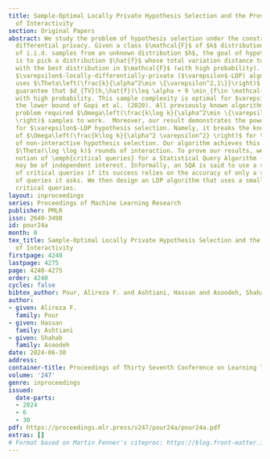 ```yaml
---
title: Sample-Optimal Locally Private Hypothesis Selection and the Provable Benefits
  of Interactivity
section: Original Papers
abstract: We study the problem of hypothesis selection under the constraint of local
  differential privacy. Given a class $\mathcal{F}$ of $k$ distributions and a set
  of i.i.d. samples from an unknown distribution $h$, the goal of hypothesis selection
  is to pick a distribution $\hat{f}$ whose total variation distance to $h$ is comparable
  with the best distribution in $\mathcal{F}$ (with high probability). We devise an
  $\varepsilon$-locally-differentially-private ($\varepsilon$-LDP) algorithm that
  uses $\Theta\left(\frac{k}{\alpha^2\min \{\varepsilon^2,1\}}\right)$ samples to
  guarantee that $d_{TV}(h,\hat{f})\leq \alpha + 9 \min_{f\in \mathcal{F}}d_{TV}(h,f)$
  with high probability. This sample complexity is optimal for $varepsilon<1$, matching
  the lower bound of Gopi et al. (2020). All previously known algorithms for this
  problem required $\Omega\left(\frac{k\log k}{\alpha^2\min \{\varepsilon^2 ,1\}}
  \right)$ samples to work.  Moreover, our result demonstrates the power of interaction
  for $\varepsilon$-LDP hypothesis selection. Namely, it breaks the known lower bound
  of $\Omega\left(\frac{k\log k}{\alpha^2 \varepsilon^2} \right)$ for the sample complexity
  of non-interactive hypothesis selection. Our algorithm achieves this using only
  $\Theta(\log \log k)$ rounds of interaction. To prove our results, we define the
  notion of \emph{critical queries} for a Statistical Query Algorithm (SQA) which
  may be of independent interest. Informally, an SQA is said to use a small number
  of critical queries if its success relies on the accuracy of only a small number
  of queries it asks. We then design an LDP algorithm that uses a smaller number of
  critical queries.
layout: inproceedings
series: Proceedings of Machine Learning Research
publisher: PMLR
issn: 2640-3498
id: pour24a
month: 0
tex_title: Sample-Optimal Locally Private Hypothesis Selection and the Provable Benefits
  of Interactivity
firstpage: 4240
lastpage: 4275
page: 4240-4275
order: 4240
cycles: false
bibtex_author: Pour, Alireza F. and Ashtiani, Hassan and Asoodeh, Shahab
author:
- given: Alireza F.
  family: Pour
- given: Hassan
  family: Ashtiani
- given: Shahab
  family: Asoodeh
date: 2024-06-30
address:
container-title: Proceedings of Thirty Seventh Conference on Learning Theory
volume: '247'
genre: inproceedings
issued:
  date-parts:
  - 2024
  - 6
  - 30
pdf: https://proceedings.mlr.press/v247/pour24a/pour24a.pdf
extras: []
# Format based on Martin Fenner's citeproc: https://blog.front-matter.io/posts/citeproc-yaml-for-bibliographies/
---
```

